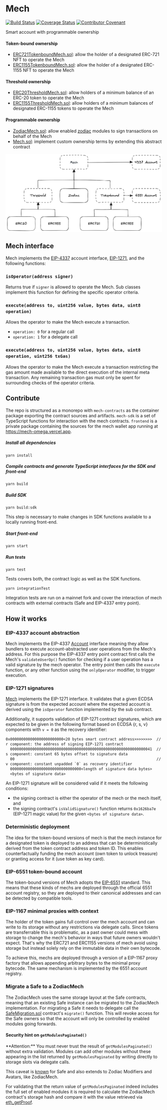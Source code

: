 # Mech

[![Build Status](https://github.com/gnosis/mech/actions/workflows/ci.yml/badge.svg)](https://github.com/gnosis/mech/actions/workflows/ci.yml)
[![Coverage Status](https://coveralls.io/repos/github/gnosis/mech/badge.svg?branch=main&bust=1)](https://coveralls.io/github/gnosis/mech?branch=main)
[![Contributor Covenant](https://img.shields.io/badge/Contributor%20Covenant-2.1-4baaaa.svg)](https://github.com/gnosis/CODE_OF_CONDUCT)

Smart account with programmable ownership

#### Token-bound ownership

- [ERC721TokenboundMech.sol](contracts/ERC721TokenboundMech.sol): allow the holder of a designated ERC-721 NFT to operate the Mech
- [ERC1155TokenboundMech.sol](contracts/ERC721TokenboundMech.sol): allow the holder of a designated ERC-1155 NFT to operate the Mech

#### Threshold ownership

- [ERC20ThresholdMech.sol](contracts/ERC20ThresholdMech.sol): allow holders of a minimum balance of an ERC-20 token to operate the Mech
- [ERC1155ThresholdMech.sol](contracts/ERC1155ThresholdMech.sol): allow holders of a minimum balances of designated ERC-1155 tokens to operate the Mech

#### Programmable ownership

- [ZodiacMech.sol](contracts/ZodiacMech.sol): allow enabled [zodiac](https://github.com/gnosis/zodiac) modules to sign transactions on behalf of the Mech
- [Mech.sol](contracts/base/Mech.sol): implement custom ownership terms by extending this abstract contract

![mech hierarchy](docs/mech-hierarchy.png)

## Mech interface

Mech implements the [EIP-4337](https://eips.ethereum.org/EIPS/eip-4337) account interface, [EIP-1271](https://eips.ethereum.org/EIPS/eip-1271), and the following functions:

### `isOperator(address signer)`

Returns true if `signer` is allowed to operate the Mech.
Sub classes implement this function for defining the specific operator criteria.

### `execute(address to, uint256 value, bytes data, uint8 operation)`

Allows the operator to make the Mech execute a transaction.

- `operation: 0` for a regular call
- `operation: 1` for a delegate call

### `execute(address to, uint256 value, bytes data, uint8 operation, uint256 txGas)`

Allows the operator to make the Mech execute a transaction restricting the gas amount made available to the direct execution of the internal meta transaction.
Any remaining transaction gas must only be spent for surrounding checks of the operator criteria.

## Contribute

The repo is structured as a monorepo with `mech-contracts` as the container package exporting the contract sources and artifacts.
`mech-sdk` is a set of TypeScript functions for interaction with the mech contracts.
`frontend` is a private package containing the sources for the mech wallet app running at https://mech-omega.vercel.app.

##### Install all dependencies

```
yarn install
```

##### Compile contracts and generate TypeScript interfaces for the SDK and front-end

```
yarn build
```

##### Build SDK

```
yarn build:sdk
```

This step is necessary to make changes in SDK functions available to a locally running front-end.

##### Start front-end

```
yarn start
```

##### Run tests

```
yarn test
```

Tests covers both, the contract logic as well as the SDK functions.

```
yarn integrationTest
```

Integration tests are run on a mainnet fork and cover the interaction of mech contracts with external contracts (Safe and EIP-4337 entry point).

## How it works

### EIP-4337 account abstraction

Mech implements the EIP-4337 [Account](contracts/base/Account.sol) interface meaning they allow bundlers to execute account-abstracted user operations from the Mech's address.
For this purpose the EIP-4337 entry point contract first calls the Mech's `validateUserOp()` function for checking if a user operation has a valid signature by the mech operator.
The entry point then calls the `execute` function, or any other function using the `onlyOperator` modifier, to trigger execution.

### EIP-1271 signatures

[Mech](contracts/base/Mech.sol) implements the EIP-1271 interface.
It validates that a given ECDSA signature is from the expected account where the expected account is derived using the `isOperator` function implemented by the sub contract.

Additionally, it supports validation of EIP-1271 contract signatures, which are expected to be given in the following format based on ECDSA {r, s, v} components with `v = 0` as the recovery identifier:

```
0x000000000000000000000000<20 bytes smart contract address>>>>>>>>  // r component: the address of signing EIP-1271 contract
  0000000000000000000000000000000000000000000000000000000000000041  // s component: constant 65 bytes offset to signature data
  00                                                                // v component: constant unpadded `0` as recovery identifier
  00000000000000000000000000000000<length of signature data bytes>
  <bytes of signature data>
```

An EIP-1271 signature will be considered valid if it meets the following conditions:

- the signing contract is either the operator of the mech or the mech itself, and
- the signing contract's `isValidSignature()` function returns `0x1626ba7e` (EIP-1271 magic value) for the given `<bytes of signature data>`.

### Deterministic deployment

The idea for the token-bound versions of mech is that the mech instance for a designated token is deployed to an address that can be deterministically derived from the token contract address and token ID.
This enables counterfactually funding the mech account (own token to unlock treasure) or granting access for it (use token as key card).

### EIP-6551 token-bound account

The token-bound versions of Mech adopts the [EIP-6551](https://eips.ethereum.org/EIPS/eip-6551) standard.
This means that these kinds of mechs are deployed through the official 6551 account registry, so they are deployed to their canonical addresses and can be detected by compatible tools.

### EIP-1167 minimal proxies with context

The holder of the token gains full control over the mech account and can write to its storage without any restrictions via delegate calls.
Since tokens are transferrable this is problematic, as a past owner could mess with storage to change the mech's behavior in ways that future owners wouldn't expect.
That's why the ERC721 and ERC1155 versions of mech avoid using storage but instead solely rely on the immutable data in their own bytecode.

To achieve this, mechs are deployed through a version of a EIP-1167 proxy factory that allows appending arbitrary bytes to the minimal proxy bytecode.
The same mechanism is implemented by the 6551 account registry.

### Migrate a Safe to a ZodiacMech

The ZodiacMech uses the same storage layout at the Safe contracts, meaning that an existing Safe instance can be migrated to the ZodiacMech implementation.
For migrating a Safe it needs to delegate call the [SafeMigration.sol](contracts/libraries/SafeMigration.sol) contract's `migrate()` function.
This will revoke access for the Safe owners so that the account will only be controlled by enabled modules going forwards.

#### Security hint on `getModulesPaginated()`

\*\*Attention:\*\* You must never trust the result of `getModulesPaginated()` without extra validation.
Modules can add other modules without these appearing in the list returned by `getModulesPaginated` by writing directly to storage slots via delegate calls.

This caveat is [known](https://blog.openzeppelin.com/backdooring-gnosis-safe-multisig-wallets) for Safe and also extends to Zodiac Modifiers and Avatars, like ZodiacMech.

For validating that the return value of `getModulesPaginated` indeed includes the full set of enabled modules it is required to calculate the ZodiacMech contract's storage hash and compare it with the value retrieved via [eth_getProof](https://docs.infura.io/networks/ethereum/json-rpc-methods/eth_getproof).
